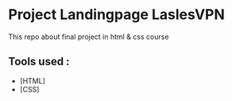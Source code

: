 # Project  Landingpage LaslesVPN 
This repo about final project in html & css course  

 ## Tools used :
 - [HTML]
 - [CSS]

